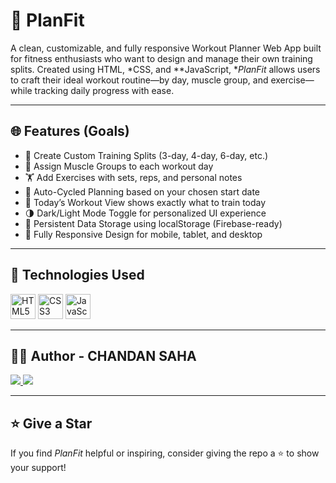 # 🧠 PlanFit

A clean, customizable, and fully responsive Workout Planner Web App built for fitness enthusiasts who want to design and manage their own training splits. Created using HTML, *CSS, and **JavaScript, **PlanFit* allows users to craft their ideal workout routine—by day, muscle group, and exercise—while tracking daily progress with ease.

---

## 🌐 Features (Goals)

- 📅 Create Custom Training Splits (3-day, 4-day, 6-day, etc.)
- 💪 Assign Muscle Groups to each workout day
- 🏋 Add Exercises with sets, reps, and personal notes
- 🔁 Auto-Cycled Planning based on your chosen start date
- 📆 Today’s Workout View shows exactly what to train today
- 🌗 Dark/Light Mode Toggle for personalized UI experience
- 💾 Persistent Data Storage using localStorage (Firebase-ready)
- 📱 Fully Responsive Design for mobile, tablet, and desktop

---

## 🚀 Technologies Used

<p align="left">
  <img src="https://cdn.jsdelivr.net/gh/devicons/devicon/icons/html5/html5-original.svg" alt="HTML5" width="40" height="40"/>
  <img src="https://cdn.jsdelivr.net/gh/devicons/devicon/icons/css3/css3-original.svg" alt="CSS3" width="40" height="40"/>
  <img src="https://cdn.jsdelivr.net/gh/devicons/devicon/icons/javascript/javascript-original.svg" alt="JavaScript" width="40" height="40"/>
</p>

---

## 👨‍💻 Author - CHANDAN SAHA

<p>
  <a href="https://www.linkedin.com/in/chandan-saha" target="_blank">
    <img src="https://img.shields.io/badge/-LinkedIn-0077B5?style=for-the-badge&logo=linkedin&logoColor=white" />
  </a>
  <a href="https://github.com/cksdev" target="_blank">
    <img src="https://img.shields.io/badge/-GitHub-181717?style=for-the-badge&logo=github&logoColor=white" />
  </a>
</p>

---

## ⭐ Give a Star

If you find *PlanFit* helpful or inspiring, consider giving the repo a ⭐ to show your support!
